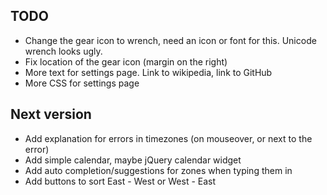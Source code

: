 ## TODO
* Change the gear icon to wrench, need an icon or font for this. Unicode wrench looks ugly.
* Fix location of the gear icon (margin on the right)
* More text for settings page. Link to wikipedia, link to GitHub
* More CSS for settings page

## Next version
* Add explanation for errors in timezones (on mouseover, or next to the error)
* Add simple calendar, maybe jQuery calendar widget
* Add auto completion/suggestions for zones when typing them in
* Add buttons to sort East - West or West - East

